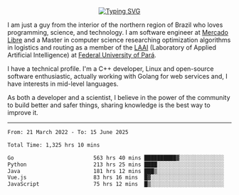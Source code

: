 
<!-- [![LinkedIn](https://img.shields.io/badge/-Ronaldd%20Pinho-0A66C2?style=for-the-badge&logo=Linkedin&logoColor=white)](https://linkedin.com/in/ronalddpinho)
[![Instagram](https://img.shields.io/badge/-@ronalddpinho-E4405F?style=for-the-badge&logo=Instagram&logoColor=white)](https://instagram.com/ronalddpinho)
[![Codewars](https://www.codewars.com/users/rawka/badges/small)](https://www.codewars.com/users/rawka) -->

<!-- <div align="center">

  <img
    src="https://github-readme-stats.vercel.app/api?username=rocuri&show_icons=true&include_all_commits=true&count_private=true&hide_border=true&hide_title=true&line_height=30"
    width="75%"
  />
  <img
    src="https://github-readme-streak-stats.herokuapp.com?user=ropinho&theme=default&hide_border=true&date_format=M%20j%5B%2C%20Y%5D"
    alt="GitHub Streak"
    width="75%"
  />
</div> -->

<!-- <h2 style="padding:5px; margin-bottom:10px; border-bottom: 2px solid orangered; width: fit-content">
  About me
</h2> -->

<div align="center">
  <a href="https://git.io/typing-svg">
    <img src="https://readme-typing-svg.herokuapp.com?font=Fira+Code&size=28&pause=1000&color=5d5d5d&center=true&vCenter=true&width=520&lines=Programmer%2C+Scientist%2C+Engineer" alt="Typing SVG" />
  </a>
</div>

<p>I am just a guy from the interior of the northern region of Brazil who loves programming, science, and technology. I am software engineer at <a href="https://mercadolivre.com.br">Mercado Libre</a> and a Master in computer science researching optimization algorithms in logistics and routing as a member of the <a href="http://laai.ufpa.br">LAAI</a> (Laboratory of Applied Artificial Intelligence) at <a href="https://portal.ufpa.br">Federal University of Pará</a>.</p>

<p>I have a technical profile. I'm a C++ developer, Linux and open-source software enthusiastic, actually working with Golang for web services and, I have interests in mid-level languages.</p>

<p>As both a developer and a scientist, I believe in the power of the community to build better and safer things, sharing knowledge is the best way to improve it.</p>

---

<!--START_SECTION:waka-->

```txt
From: 21 March 2022 - To: 15 June 2025

Total Time: 1,325 hrs 10 mins

Go                         563 hrs 40 mins ██████████▓░░░░░░░░░░░░░░   42.54 %
Python                     213 hrs 25 mins ████░░░░░░░░░░░░░░░░░░░░░   16.11 %
Java                       181 hrs 12 mins ███▒░░░░░░░░░░░░░░░░░░░░░   13.67 %
Vue.js                     83 hrs 16 mins  █▓░░░░░░░░░░░░░░░░░░░░░░░   06.28 %
JavaScript                 75 hrs 12 mins  █▒░░░░░░░░░░░░░░░░░░░░░░░   05.67 %
```

<!--END_SECTION:waka-->
